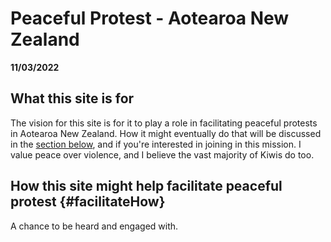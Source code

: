 # Peaceful Protest - Aotearoa New Zealand

**11/03/2022**
## What this site is for
The vision for this site is for it to play a role in facilitating peaceful protests in Aotearoa New Zealand. How it might eventually do that will be discussed in the [section below](#facilitateHow), and if you're interested in joining in this mission. I value peace over violence, and I believe the vast majority of Kiwis do too. 

## How this site might help facilitate peaceful protest {#facilitateHow}
A chance to be heard and engaged with.
